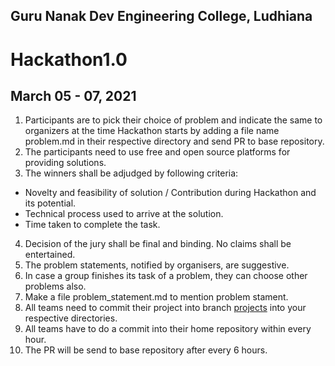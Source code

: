 ## Guru Nanak Dev Engineering College, Ludhiana
# Hackathon1.0
## March 05 - 07, 2021

1. Participants are to pick their choice of problem and indicate the same to organizers at the time Hackathon starts by adding a file name problem.md in their respective directory and send PR to base repository.
2. The participants need to use free and open source platforms for providing solutions.
3. The winners shall be adjudged by following criteria:
  - Novelty and feasibility of solution / Contribution during Hackathon and its potential.
  - Technical process used to arrive at the solution.
  - Time taken to complete the task.
4. Decision of the jury shall be final and binding. No claims shall be entertained.
5. The problem statements, notified by organisers, are suggestive. 
6. In case a group finishes its task of a problem, they can choose other problems also.
7. Make a file problem_statement.md to mention problem stament.
8. All teams need to commit their project into branch [projects](https://github.com/Computer-Science-and-Engineering-GNDEC/Hackathon-1.0/tree/projects) into your respective directories.
9. All teams have to do a commit into their home repository within every hour. 
10. The PR will be send to base repository after every 6 hours. 
 
